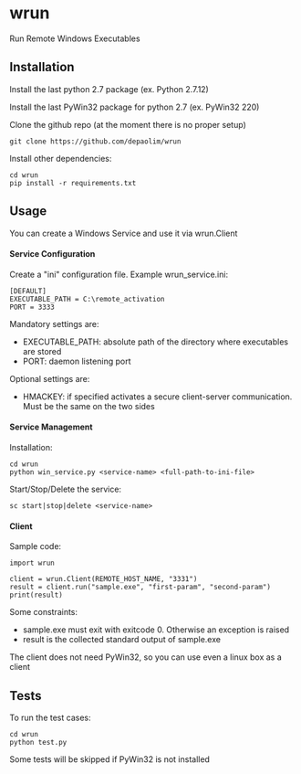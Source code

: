 # wrun
Run Remote Windows Executables

## Installation

Install the last python 2.7 package (ex. Python 2.7.12)

Install the last PyWin32 package for python 2.7 (ex. PyWin32 220)

Clone the github repo (at the moment there is no proper setup)

    git clone https://github.com/depaolim/wrun
    
Install other dependencies:

    cd wrun
    pip install -r requirements.txt
    
## Usage

You can create a Windows Service and use it via wrun.Client

#### Service Configuration

Create a "ini" configuration file. Example wrun_service.ini:

    [DEFAULT]
    EXECUTABLE_PATH = C:\remote_activation
    PORT = 3333
    
 Mandatory settings are:
 * EXECUTABLE_PATH: absolute path of the directory where executables are stored
 * PORT: daemon listening port
 
 Optional settings are:
 * HMACKEY: if specified activates a secure client-server communication. Must be the same on the two sides

#### Service Management

Installation:

    cd wrun
    python win_service.py <service-name> <full-path-to-ini-file>
    
Start/Stop/Delete the service:

    sc start|stop|delete <service-name>

#### Client

Sample code:

    import wrun
    
    client = wrun.Client(REMOTE_HOST_NAME, "3331")
    result = client.run("sample.exe", "first-param", "second-param")
    print(result)
 
 Some constraints:
 
 * sample.exe must exit with exitcode 0. Otherwise an exception is raised
 * result is the collected standard output of sample.exe
 
The client does not need PyWin32, so you can use even a linux box as a client

## Tests
 
 To run the test cases:
 
    cd wrun
    python test.py
 
 Some tests will be skipped if PyWin32 is not installed

